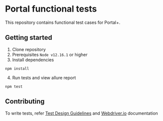 # Portal functional tests

This repository contains functional test cases for Portal+.


## Getting started

1. Clone repository
2. Prerequisites
```Node v12.16.1``` or higher
3. Install dependencies 
```
npm install
```

4. Run tests and view allure report

```
npm test
```

## Contributing
To write tests, refer [Test Design Guidelines](https://wiki.prometheanjira.com/display/PANM/Test+Design+Guidelines) and [Webdriver.io](https://webdriver.io/docs/api.html) documentation
